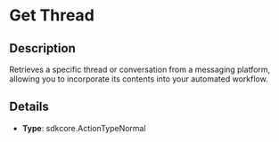 
# Get Thread

## Description

Retrieves a specific thread or conversation from a messaging platform, allowing you to incorporate its contents into your automated workflow.

## Details

- **Type**: sdkcore.ActionTypeNormal
